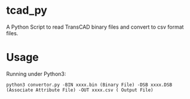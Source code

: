 # tcad_py
A Python Script to read TransCAD binary files and convert to csv format files.

# Usage
Running under Python3:

```python3 convertor.py -BIN xxxx.bin (Binary File) -DSB xxxx.DSB (Associate Attribute File) -OUT xxxx.csv ( Output File)```
